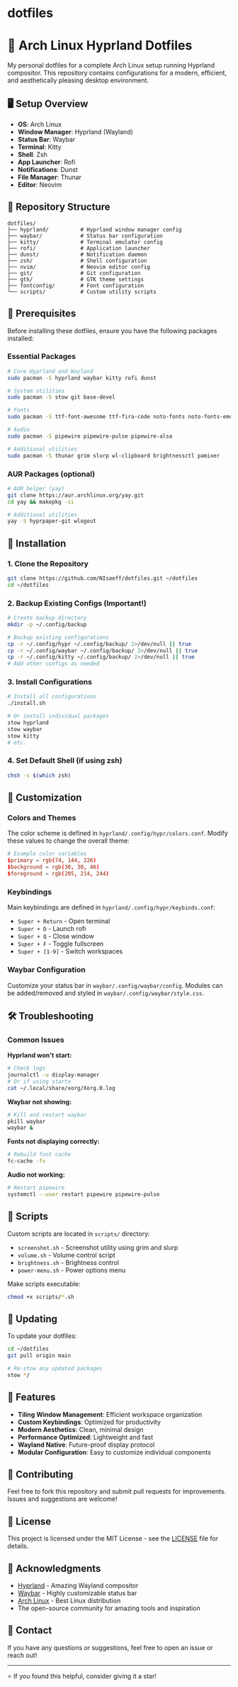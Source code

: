 # dotfiles
# 🚀 Arch Linux Hyprland Dotfiles

My personal dotfiles for a complete Arch Linux setup running Hyprland compositor. This repository contains configurations for a modern, efficient, and aesthetically pleasing desktop environment.

## 🖥️ Setup Overview

- **OS**: Arch Linux
- **Window Manager**: Hyprland (Wayland)
- **Status Bar**: Waybar
- **Terminal**: Kitty
- **Shell**: Zsh
- **App Launcher**: Rofi
- **Notifications**: Dunst
- **File Manager**: Thunar
- **Editor**: Neovim

## 📁 Repository Structure

```
dotfiles/
├── hyprland/          # Hyprland window manager config
├── waybar/            # Status bar configuration
├── kitty/             # Terminal emulator config
├── rofi/              # Application launcher
├── dunst/             # Notification daemon
├── zsh/               # Shell configuration
├── nvim/              # Neovim editor config
├── git/               # Git configuration
├── gtk/               # GTK theme settings
├── fontconfig/        # Font configuration
└── scripts/           # Custom utility scripts
```

## 🔧 Prerequisites

Before installing these dotfiles, ensure you have the following packages installed:

### Essential Packages
```bash
# Core Hyprland and Wayland
sudo pacman -S hyprland waybar kitty rofi dunst

# System utilities
sudo pacman -S stow git base-devel

# Fonts
sudo pacman -S ttf-font-awesome ttf-fira-code noto-fonts noto-fonts-emoji

# Audio
sudo pacman -S pipewire pipewire-pulse pipewire-alsa

# Additional utilities
sudo pacman -S thunar grim slurp wl-clipboard brightnessctl pamixer
```

### AUR Packages (optional)
```bash
# AUR helper (yay)
git clone https://aur.archlinux.org/yay.git
cd yay && makepkg -si

# Additional utilities
yay -S hyprpaper-git wlogout
```

## 🚀 Installation

### 1. Clone the Repository
```bash
git clone https://github.com/NIsaeff/dotfiles.git ~/dotfiles
cd ~/dotfiles
```

### 2. Backup Existing Configs (Important!)
```bash
# Create backup directory
mkdir -p ~/.config/backup

# Backup existing configurations
cp -r ~/.config/hypr ~/.config/backup/ 2>/dev/null || true
cp -r ~/.config/waybar ~/.config/backup/ 2>/dev/null || true
cp -r ~/.config/kitty ~/.config/backup/ 2>/dev/null || true
# Add other configs as needed
```

### 3. Install Configurations
```bash
# Install all configurations
./install.sh

# Or install individual packages
stow hyprland
stow waybar
stow kitty
# etc.
```

### 4. Set Default Shell (if using zsh)
```bash
chsh -s $(which zsh)
```

## 🎨 Customization

### Colors and Themes
The color scheme is defined in `hyprland/.config/hypr/colors.conf`. Modify these values to change the overall theme:

```conf
# Example color variables
$primary = rgb(74, 144, 226)
$background = rgb(30, 30, 46)
$foreground = rgb(205, 214, 244)
```

### Keybindings
Main keybindings are defined in `hyprland/.config/hypr/keybinds.conf`:

- `Super + Return` - Open terminal
- `Super + D` - Launch rofi
- `Super + Q` - Close window
- `Super + F` - Toggle fullscreen
- `Super + [1-9]` - Switch workspaces

### Waybar Configuration
Customize your status bar in `waybar/.config/waybar/config`. Modules can be added/removed and styled in `waybar/.config/waybar/style.css`.

## 🛠️ Troubleshooting

### Common Issues

**Hyprland won't start:**
```bash
# Check logs
journalctl -u display-manager
# Or if using startx
cat ~/.local/share/xorg/Xorg.0.log
```

**Waybar not showing:**
```bash
# Kill and restart waybar
pkill waybar
waybar &
```

**Fonts not displaying correctly:**
```bash
# Rebuild font cache
fc-cache -fv
```

**Audio not working:**
```bash
# Restart pipewire
systemctl --user restart pipewire pipewire-pulse
```

## 📝 Scripts

Custom scripts are located in `scripts/` directory:

- `screenshot.sh` - Screenshot utility using grim and slurp
- `volume.sh` - Volume control script
- `brightness.sh` - Brightness control
- `power-menu.sh` - Power options menu

Make scripts executable:
```bash
chmod +x scripts/*.sh
```

## 🔄 Updating

To update your dotfiles:

```bash
cd ~/dotfiles
git pull origin main

# Re-stow any updated packages
stow */
```

## 🎯 Features

- **Tiling Window Management**: Efficient workspace organization
- **Custom Keybindings**: Optimized for productivity
- **Modern Aesthetics**: Clean, minimal design
- **Performance Optimized**: Lightweight and fast
- **Wayland Native**: Future-proof display protocol
- **Modular Configuration**: Easy to customize individual components

## 🤝 Contributing

Feel free to fork this repository and submit pull requests for improvements. Issues and suggestions are welcome!

## 📄 License

This project is licensed under the MIT License - see the [LICENSE](LICENSE) file for details.

## 🙏 Acknowledgments

- [Hyprland](https://hyprland.org/) - Amazing Wayland compositor
- [Waybar](https://github.com/Alexays/Waybar) - Highly customizable status bar
- [Arch Linux](https://archlinux.org/) - Best Linux distribution
- The open-source community for amazing tools and inspiration

## 📧 Contact

If you have any questions or suggestions, feel free to open an issue or reach out!

---

⭐ If you found this helpful, consider giving it a star!
